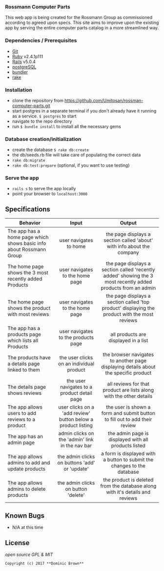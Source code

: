 ### Rossmann Computer Parts

This web app is being created for the Rossmann Group as commissioned according to agreed upon specs.  This site aims to improve upon the existing app by serving the entire computer parts catalog in a more streamlined way.

### Dependencies / Prerequisites

* [Git](https://git-scm.com/)
* [Ruby](https://www.ruby-lang.org/en/downloads/) v2.4.1p111
* [Rails](https://github.com/rails/rails) v5.0.4
* [postgreSQL](https://www.postgresql.org/)
* [bundler](http://bundler.io/)
* [rake](https://github.com/ruby/rake)

### Installation

* clone the repository from https://github.com/Umitosan/rossman-computer-parts.git
* start postgres in a separate terminal if you don't already have it running as a service.  `$ postgres` to start
* navigate to the repo directory
* run `$ bundle install` to install all the necessary gems

### Database creation/initialization

* create the database `$ rake db:create`
* the db/seeds.rb file will take care of populating the correct data
* `rake db:migrate`
* `rake db:test:prepare` (optional, if you want to use testing)

### Serve the app

* `rails s` to serve the app locally
* point your browser to `localhost:3000`

## Specifications

| Behavior | Input | Output |
|----------|:-----:|:------:|
| The app has a home page which shows basic info about Rossmann Group | user navigates to home | the page displays a section called 'about' with info about the company |
| The home page shows the 3 most recently added Products | user navigates to the home page | the page displays a section called 'recently added' showing the 3 most recently added products from an admin |
| The home page shows the product with most reviews | user navigates to the home page | the page displays a section called 'top product' displaying the product with the most reviews |
| The app has a products page which lists all Products | user navigates to the products page | all products are displayed in a list |
| The products have a details page linked to them | the user clicks on an individual product | the browser navigates to another page displaying details about the specific product |
| The details page shows reviews | the user navigates to a product detail page | all reviews for that product are lists along with the other details |
| The app allows users to add reviews to a product | user clicks on a 'add review' button below a product listing | the user is shown a form and submit button to fill out to add their review |
| The app has an admin page | admin clicks on the 'admin' link in the nav bar | the admin page is displayed with all products listed |
| The app allows admins to add and update products | the admin clicks on buttons 'add' or 'update' | a form is displayed with a button to submit the changes to the database |
| The app allows admins to delete products | the admin clicks on button 'delete' | the product is deleted from the database along with it's details and reviews |

## Known Bugs

* N/A at this time

## License

*open source GPL & MIT*

```
Copyright (c) 2017 **Dominic Brown**
```
